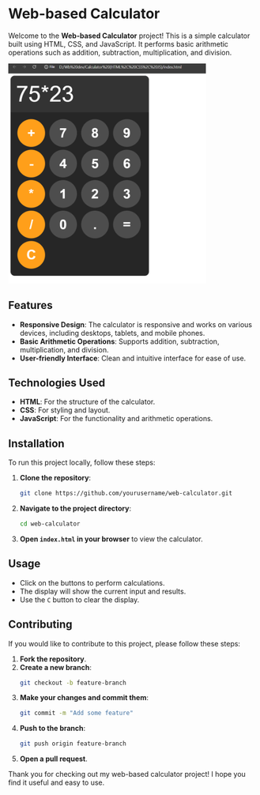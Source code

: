 # Web-based Calculator

Welcome to the **Web-based Calculator** project! This is a simple calculator built using HTML, CSS, and JavaScript. It performs basic arithmetic operations such as addition, subtraction, multiplication, and division.

<img src="Images" alt="Screenshot of the calculator" width="400">

## Features

- **Responsive Design**: The calculator is responsive and works on various devices, including desktops, tablets, and mobile phones.
- **Basic Arithmetic Operations**: Supports addition, subtraction, multiplication, and division.
- **User-friendly Interface**: Clean and intuitive interface for ease of use.

## Technologies Used

- **HTML**: For the structure of the calculator.
- **CSS**: For styling and layout.
- **JavaScript**: For the functionality and arithmetic operations.

## Installation

To run this project locally, follow these steps:

1. **Clone the repository**:
    ```bash
    git clone https://github.com/yourusername/web-calculator.git
    ```

2. **Navigate to the project directory**:
    ```bash
    cd web-calculator
    ```

3. **Open `index.html` in your browser** to view the calculator.

## Usage

- Click on the buttons to perform calculations.
- The display will show the current input and results.
- Use the `C` button to clear the display.

## Contributing

If you would like to contribute to this project, please follow these steps:

1. **Fork the repository**.
2. **Create a new branch**:
    ```bash
    git checkout -b feature-branch
    ```
3. **Make your changes and commit them**:
    ```bash
    git commit -m "Add some feature"
    ```
4. **Push to the branch**:
    ```bash
    git push origin feature-branch
    ```
5. **Open a pull request**.

Thank you for checking out my web-based calculator project! I hope you find it useful and easy to use.
